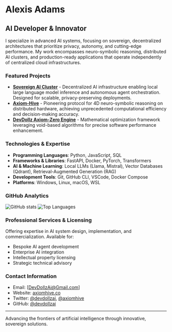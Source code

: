 # Alexis Adams

## AI Developer & Innovator

I specialize in advanced AI systems, focusing on sovereign, decentralized architectures that prioritize privacy, autonomy, and cutting-edge performance. My work encompasses neuro-symbolic reasoning, distributed AI clusters, and production-ready applications that operate independently of centralized cloud infrastructures.

### Featured Projects

- [**Sovereign AI Cluster**](https://github.com/devdollzai/Sovereign-AI-Cluster) - Decentralized AI infrastructure enabling local large language model inference and autonomous agent orchestration. Designed for scalable, privacy-preserving deployments.
- [**Axiom-Hive**](https://github.com/devdollzai/Axiom-Hive) - Pioneering protocol for 4D neuro-symbolic reasoning on distributed hardware, achieving unprecedented computational efficiency and decision-making accuracy.
- [**DevDollz Axiom-Zero Engine**](https://github.com/devdollzai/DevDollz-Axiom-Zero-Engine) - Mathematical optimization framework leveraging void-based algorithms for precise software performance enhancement.


### Technologies & Expertise

- **Programming Languages**: Python, JavaScript, SQL
- **Frameworks & Libraries**: FastAPI, Docker, PyTorch, Transformers
- **AI & Machine Learning**: Local LLMs (Llama, Mistral), Vector Databases (Qdrant), Retrieval-Augmented Generation (RAG)
- **Development Tools**: Git, GitHub CLI, VSCode, Docker Compose
- **Platforms**: Windows, Linux, macOS, WSL

### GitHub Analytics

![GitHub stats](https://github-readme-stats.vercel.app/api?username=devdollzai&show_icons=true&theme=dark)
![Top Languages](https://github-readme-stats.vercel.app/api/top-langs/?username=devdollzai&layout=compact&theme=dark)

### Professional Services & Licensing

Offering expertise in AI system design, implementation, and commercialization. Available for:
- Bespoke AI agent development
- Enterprise AI integration
- Intellectual property licensing
- Strategic technical advisory

### Contact Information

- Email: [DevDollzAi@Gmail.com]
- Website: [axiomhive.co](https://axiomhive.co)
- Twitter: [@devdollzai](https://twitter.com/devdollzai), [@axiomhive](https://twitter.com/axiomhive)
- GitHub: [@devdollzai](https://github.com/devdollzai)

---

Advancing the frontiers of artificial intelligence through innovative, sovereign solutions.
